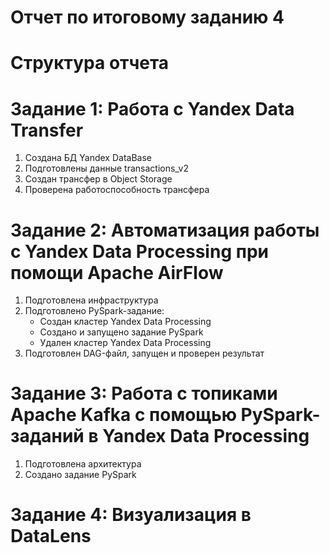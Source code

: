 # Отчет по итоговому заданию 4

# Структура отчета

# Задание 1: Работа с Yandex Data Transfer

1. Создана БД Yandex DataBase
2. Подготовлены данные transactions_v2
3. Создан трансфер в Object Storage
4. Проверена работоспособность трансфера

# Задание 2: Автоматизация работы с Yandex Data Processing при помощи Apache AirFlow
1. Подготовлена инфраструктура
2. Подготовлено PySpark-задание:
   * Создан кластер Yandex Data Processing
   * Создано и запущено задание PySpark
   * Удален кластер Yandex Data Processing
3. Подготовлен DAG-файл, запущен и проверен результат

# Задание 3: Работа с топиками Apache Kafka с помощью PySpark-заданий в Yandex Data Processing

1. Подготовлена архитектура
2. Создано задание PySpark

# Задание 4: Визуализация в DataLens
